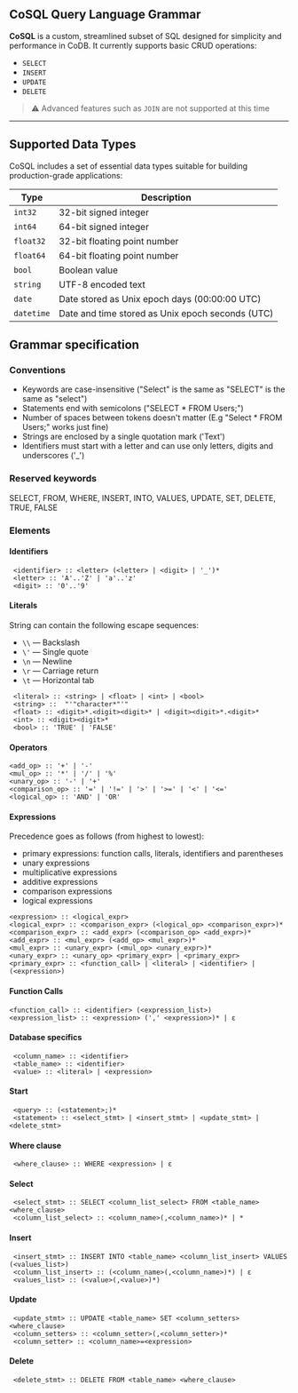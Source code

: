 ﻿## CoSQL Query Language Grammar

**CoSQL** is a custom, streamlined subset of SQL designed for simplicity and performance in CoDB. It currently supports basic CRUD operations:

- `SELECT`
- `INSERT`
- `UPDATE`
- `DELETE`

> ⚠️ Advanced features such as `JOIN` are not supported at this time

---

## Supported Data Types

CoSQL includes a set of essential data types suitable for building production-grade applications:

| Type      | Description                                      |
|-----------|--------------------------------------------------|
| `int32`   | 32-bit signed integer                            |
| `int64`   | 64-bit signed integer                            |
| `float32` | 32-bit floating point number                     |
| `float64` | 64-bit floating point number                     |
| `bool`    | Boolean value                                    |
| `string`  | UTF-8 encoded text                               |
| `date`    | Date stored as Unix epoch days (00:00:00 UTC)    |
| `datetime`| Date and time stored as Unix epoch seconds (UTC) |

## Grammar specification

### Conventions
- Keywords are case-insensitive ("Select" is the same as "SELECT" is the same as "select")
- Statements end with semicolons ("SELECT * FROM Users;")
- Number of spaces between tokens doesn't matter (E.g "Select    * FROM Users;" works just fine)
- Strings are enclosed by a single quotation mark ('Text')
- Identifiers must start with a letter and can use only letters, digits and underscores ('_')

### Reserved keywords

SELECT, FROM, WHERE, INSERT, INTO, VALUES, UPDATE, SET, DELETE, TRUE, FALSE

### Elements

#### Identifiers

```
 <identifier> :: <letter> (<letter> | <digit> | '_')*
 <letter> :: 'A'..'Z' | 'a'..'z'
 <digit> :: '0'..'9'
```

#### Literals
String can contain the following escape sequences:

- `\\` — Backslash
- `\'` — Single quote
- `\n` — Newline
- `\r` — Carriage return
- `\t` — Horizontal tab
```
 <literal> :: <string> | <float> | <int> | <bool>
 <string> ::  "'"character*"'"
 <float> :: <digit>*.<digit><digit>* | <digit><digit>*.<digit>*
 <int> :: <digit><digit>*
 <bool> :: 'TRUE' | 'FALSE'
```
#### Operators
```
<add_op> :: '+' | '-'
<mul_op> :: '*' | '/' | '%'
<unary_op> :: '-' | '+'
<comparison_op> :: '=' | '!=' | '>' | '>=' | '<' | '<='
<logical_op> :: 'AND' | 'OR'
```
#### Expressions
Precedence goes as follows (from highest to lowest):
- primary expressions: function calls, literals, identifiers and parentheses
- unary expressions
- multiplicative expressions 
- additive expressions
- comparison expressions
- logical expressions
```
<expression> :: <logical_expr>
<logical_expr> :: <comparison_expr> (<logical_op> <comparison_expr>)*
<comparison_expr> :: <add_expr> (<comparison_op> <add_expr>)*
<add_expr> :: <mul_expr> (<add_op> <mul_expr>)*
<mul_expr> :: <unary_expr> (<mul_op> <unary_expr>)*
<unary_expr> :: <unary_op> <primary_expr> | <primary_expr>
<primary_expr> :: <function_call> | <literal> | <identifier> | (<expression>)
```

#### Function Calls
```
<function_call> :: <identifier> (<expression_list>)
<expression_list> :: <expression> (',' <expression>)* | ε
```

#### Database specifics

```
 <column_name> :: <identifier>
 <table_name> :: <identifier>
 <value> :: <literal> | <expression>
```

#### Start

```
 <query> :: (<statement>;)*
 <statement> :: <select_stmt> | <insert_stmt> | <update_stmt> | <delete_stmt>
```

#### Where clause
```
 <where_clause> :: WHERE <expression> | ε
```
#### Select
```
 <select_stmt> :: SELECT <column_list_select> FROM <table_name> <where_clause>
 <column_list_select> :: <column_name>(,<column_name>)* | *
```

#### Insert

```
 <insert_stmt> :: INSERT INTO <table_name> <column_list_insert> VALUES (<values_list>)
 <column_list_insert> :: (<column_name>(,<column_name>)*) | ε
 <values_list> :: (<value>(,<value>)*)
```

#### Update

```
 <update_stmt> :: UPDATE <table_name> SET <column_setters> <where_clause>
 <column_setters> :: <column_setter>(,<column_setter>)*
 <column_setter> :: <column_name>=<expression>
```

#### Delete 

```
 <delete_stmt> :: DELETE FROM <table_name> <where_clause>
```